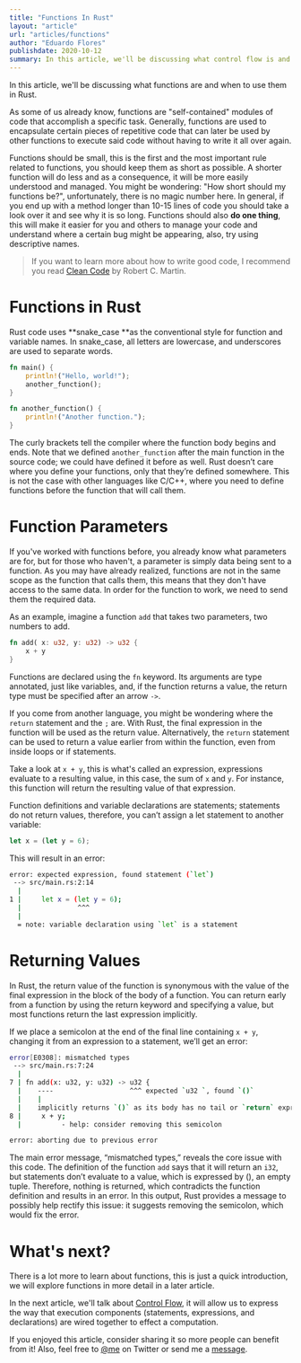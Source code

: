 ```yaml
---
title: "Functions In Rust"
layout: "article"
url: "articles/functions"
author: "Eduardo Flores"
publishdate: 2020-10-12
summary: In this article, we'll be discussing what control flow is and how we can use it in Rust
---
```


In this article, we'll be discussing what functions are and when to use them in Rust.

As some of us already know, functions are "self-contained" modules of code that accomplish a specific task. Generally, functions are used to encapsulate certain pieces of repetitive code that can later be used by other functions to execute said code without having to write it all over again.

Functions should be small, this is the first and the most important rule related to functions, you should keep them as short as possible. A shorter function will do less and as a consequence, it will be more easily understood and managed. You might be wondering: "How short should my functions be?", unfortunately, there is no magic number here. In general, if you end up with a method longer than 10-15 lines of code you should take a look over it and see why it is so long. Functions should also **do one thing**, this will make it easier for you and others to manage your code and understand where a certain bug might be appearing, also, try using descriptive names.

> If you want to learn more about how to write good code, I recommend you read [Clean Code](https://www.amazon.com/Clean-Code-Handbook-Software-Craftsmanship/dp/0132350882) by Robert C. Martin.

# Functions in Rust

Rust code uses **snake_case **as the conventional style for function and variable names. In snake_case, all letters are lowercase, and underscores are used to separate words.

```rust
fn main() {
    println!("Hello, world!");
    another_function();
}

fn another_function() {
    println!("Another function.");
}
```

The curly brackets tell the compiler where the function body begins and ends. Note that we defined `another_function` after the main function in the source code; we could have defined it before as well. Rust doesn’t care where you define your functions, only that they’re defined somewhere. This is not the case with other languages like C/C++, where you need to define functions before the function that will call them.

# Function Parameters

If you've worked with functions before, you already know what parameters are for, but for those who haven't, a parameter is simply data being sent to a function. As you may have already realized, functions are not in the same scope as the function that calls them, this means that they don't have access to the same data. In order for the function to work, we need to send them the required data.

As an example, imagine a function `add` that takes two parameters, two numbers to add.

```rust
fn add( x: u32, y: u32) -> u32 {
    x + y
}
```

Functions are declared using the `fn` keyword. Its arguments are type annotated, just like variables, and, if the function returns a value, the return type must be specified after an arrow `->`.

If you come from another language, you might be wondering where the `return` statement and the `;` are. With Rust, the final expression in the function will be used as the return value. Alternatively, the `return` statement can be used to return a value earlier from within the function, even from inside loops or if statements.

Take a look at `x + y`, this is what's called an expression, expressions evaluate to a resulting value, in this case, the sum of `x` and `y`. For instance, this function will return the resulting value of that expression.

Function definitions and variable declarations are statements; statements do not return values, therefore, you can’t assign a let statement to another variable:

```rust
let x = (let y = 6);
```

This will result in an error:

```bash
error: expected expression, found statement (`let`)
 --> src/main.rs:2:14
  |
1 |     let x = (let y = 6);
  |              ^^^
  |
  = note: variable declaration using `let` is a statement
```

# Returning Values

In Rust, the return value of the function is synonymous with the value of the final expression in the block of the body of a function. You can return early from a function by using the return keyword and specifying a value, but most functions return the last expression implicitly.

If we place a semicolon at the end of the final line containing `x + y`, changing it from an expression to a statement, we’ll get an error:

```bash
error[E0308]: mismatched types
 --> src/main.rs:7:24
  |
7 | fn add(x: u32, y: u32) -> u32 {
  |    ----                   ^^^ expected `u32 `, found `()`
  |    |
  |    implicitly returns `()` as its body has no tail or `return` expression
8 |     x + y;
  |          - help: consider removing this semicolon

error: aborting due to previous error
```

The main error message, “mismatched types,” reveals the core issue with this code. The definition of the function `add` says that it will return an `i32`, but statements don’t evaluate to a value, which is expressed by (), an empty tuple. Therefore, nothing is returned, which contradicts the function definition and results in an error. In this output, Rust provides a message to possibly help rectify this issue: it suggests removing the semicolon, which would fix the error.

# What's next?

There is a lot more to learn about functions, this is just a quick introduction, we will explore functions in more detail in a later article.

In the next article, we'll talk about [Control Flow](/articles/controlflow), it will allow us to express the way that execution components (statements, expressions, and declarations) are wired together to effect a computation.

If you enjoyed this article, consider sharing it so more people can benefit from it! Also, feel free to [@me](https://twitter.com/edfloreshz) on Twitter or send me a [message](https://t.me/edfloreshz).
